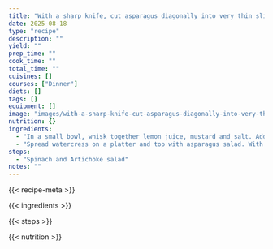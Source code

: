 ```yaml
---
title: "With a sharp knife, cut asparagus diagonally into very thin slices and transfer to a large bowl. Halve large mushrooms. Slice mushrooms very thin and add with radishes to asparagus. Toss salad gently."
date: 2025-08-18
type: "recipe"
description: ""
yield: ""
prep_time: ""
cook_time: ""
total_time: ""
cuisines: []
courses: ["Dinner"]
diets: []
tags: []
equipment: []
image: "images/with-a-sharp-knife-cut-asparagus-diagonally-into-very-thin-s/hero.jpg"
nutrition: {}
ingredients:
  - "In a small bowl, whisk together lemon juice, mustard and salt. Add oil in a stream, whisking, and whisk until emulsified. Drizzle dressing over asparagus salad and toss gently. Grind pepper over salad. "
  - "Spread watercress on a platter and top with asparagus salad. With a vegetable peeler, shave 1/2 to 3/4 of Parmesan into curls over salad, reserving remaining Parmesan for another use."
steps:
  - "Spinach and Artichoke salad"
notes: ""
---
```

{{< recipe-meta >}}

{{< ingredients >}}

{{< steps >}}

{{< nutrition >}}
